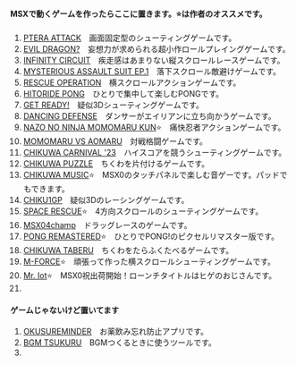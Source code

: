 #### MSXで動くゲームを作ったらここに置きます。⭐は作者のオススメです。
1. [PTERA ATTACK](https://github.com/chikuwa-empire/msx-games/tree/main/PTERA_ATTACK)　画面固定型のシューティングゲームです。
1. [EVIL DRAGON?](https://github.com/chikuwa-empire/msx-games/tree/main/EVIL_DRAGON)　妄想力が求められる超小作ロールプレイングゲームです。
1. [INFINITY CIRCUIT](https://github.com/chikuwa-empire/msx-games/tree/main/INFINITY_CIRCUIT)　疾走感はあまりない縦スクロールレースゲームです。
1. [MYSTERIOUS ASSAULT SUIT EP.1](https://github.com/chikuwa-empire/msx-games/tree/main/MYSTERIOUS_ASSAULT_SUIT_EP1)　落下スクロール敵避けゲームです。
1. [RESCUE OPERATION](https://github.com/chikuwa-empire/msx-games/tree/main/RESCUE_OPERATION)　横スクロールアクションゲームです。
1. [HITORIDE PONG](https://github.com/chikuwa-empire/msx-games/tree/main/HITORIDE_PONG)　ひとりで集中して楽しむPONGです。
1. [GET READY!](https://github.com/chikuwa-empire/msx-games/tree/main/GET_READY)　疑似3Dシューティングゲームです。
1. [DANCING DEFENSE](https://github.com/chikuwa-empire/msx-games/tree/main/DANCING_DEFENSE)　ダンサーがエイリアンに立ち向かうゲームです。
1. [NAZO NO NINJA MOMOMARU KUN](https://github.com/chikuwa-empire/msx-games/tree/main/NAZO_NO_NINJA_MOMOMARU_KUN)⭐　痛快忍者アクションゲームです。
1. [MOMOMARU VS AOMARU](https://github.com/chikuwa-empire/msx-games/tree/main/MOMOMARU_VS_AOMARU)　対戦格闘ゲームです。
1. [CHIKUWA CARNIVAL '23](https://github.com/chikuwa-empire/msx-games/tree/main/CHIKUWA_CARNIVAL_23)　ハイスコアを競うシューティングゲームです。
1. [CHIKUWA PUZZLE](https://github.com/chikuwa-empire/msx-games/tree/main/CHIKUWA_PUZZLE)　ちくわを片付けるゲームです。
1. [CHIKUWA MUSIC](https://github.com/chikuwa-empire/msx-games/tree/main/CHIKUWA_MUSIC)⭐　MSX0のタッチパネルで楽しむ音ゲーです。パッドでもできます。
1. [CHIKU1GP](https://github.com/chikuwa-empire/msx-games/tree/main/CHIKU1GP)　疑似3Dのレーシングゲームです。
1. [SPACE RESCUE](https://github.com/chikuwa-empire/msx-games/tree/main/SPACE_RESCUE)⭐　4方向スクロールのシューティングゲームです。
1. [MSX04champ](https://github.com/chikuwa-empire/msx-games/tree/main/MSX04CHAMP)　ドラッグレースのゲームです。
1. [PONG REMASTERED](https://github.com/chikuwa-empire/msx-games/tree/main/PONG_REMASTERD)⭐　ひとりでPONG!のピクセルリマスター版です。
1. [CHIKUWA TABERU](https://github.com/chikuwa-empire/msx-games/tree/main/CHIKUWA_TABERU)　ちくわをたらふくたべるゲームです。
1. [M-FORCE](https://github.com/chikuwa-empire/msx-games/tree/main/M_FORCE)⭐　頑張って作った横スクロールシューティングゲームです。
1. [Mr. Iot](https://github.com/chikuwa-empire/msx-games/tree/main/MR_IOT)⭐　MSX0祝出荷開始！ローンチタイトルはヒゲのおじさんです。
1. 

#### ゲームじゃないけど置いてます
1. [OKUSUREMINDER](https://github.com/chikuwa-empire/msx-games/tree/main/OKUSUREMINDER)　お薬飲み忘れ防止アプリです。
1. [BGM TSUKURU](https://github.com/chikuwa-empire/msx-games/tree/main/BGM_TSUKURU)　BGMつくるときに使うツールです。
1.
